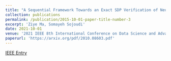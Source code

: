 ```yaml
---
title: "A Sequential Framework Towards an Exact SDP Verification of Neural Networks"
collection: publications
permalink: /publication/2015-10-01-paper-title-number-3
excerpt: 'Ziye Ma, Somayeh Sojoudi'
date: 2021-10-01
venue: '2021 IEEE 8th International Conference on Data Science and Advanced Analytics (DSAA)'
paperurl: 'https://arxiv.org/pdf/2010.08603.pdf'
---
```

[IEEE Entry](https://ieeexplore.ieee.org/abstract/document/9564161)
